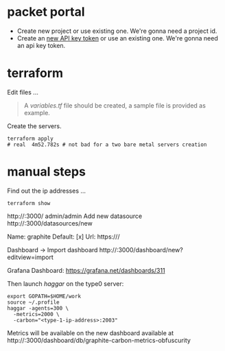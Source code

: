 # packet portal

* Create new project or use existing one. We're gonna need a project id.
* Create an [new API key token](https://app.packet.net/portal#/api-keys/new) or use an existing one. We're gonna need an api key token.

# terraform

Edit files ...

> A _variables.tf_ file should be created, a sample file is provided as example.

Create the servers.

```
terraform apply
# real  4m52.782s # not bad for a two bare metal servers creation
```

# manual steps

Find out the ip addresses ...

```
terraform show
```


http://<type-0-ip-address>:3000/
admin/admin
Add new datasource
http://<type-0-ip-address>:3000/datasources/new

Name: graphite
Default: [x]
Url: https://<type-1-ip-address>/

Dashboard -> Import dashboard
http://<type-0-ip-address>:3000/dashboard/new?editview=import

Grafana Dashboard: https://grafana.net/dashboards/311


Then launch _haggar_ on the type0 server:


```
export GOPATH=$HOME/work
source ~/.profile
haggar -agents=300 \
  -metrics=2000 \
  -carbon="<type-1-ip-address>:2003"
```


Metrics will be available on the new dashboard available at http://<type-0-ip-address>:3000/dashboard/db/graphite-carbon-metrics-obfuscurity


